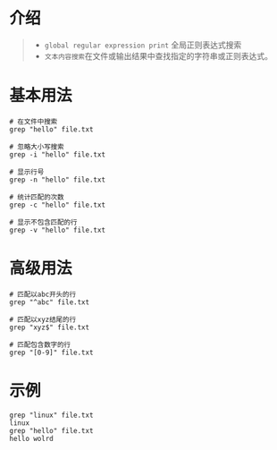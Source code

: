 # 介绍
>
> - `global regular expression print` 全局正则表达式搜索
> - `文本内容搜索`在文件或输出结果中查找指定的字符串或正则表达式。

# 基本用法

```shell
# 在文件中搜索
grep "hello" file.txt

# 忽略大小写搜索
grep -i "hello" file.txt

# 显示行号
grep -n "hello" file.txt

# 统计匹配的次数
grep -c "hello" file.txt

# 显示不包含匹配的行
grep -v "hello" file.txt
```

# 高级用法

````shell
# 匹配以abc开头的行
grep "^abc" file.txt

# 匹配以xyz结尾的行
grep "xyz$" file.txt

# 匹配包含数字的行
grep "[0-9]" file.txt

````

# 示例

````shell
grep "linux" file.txt 
linux 
grep "hello" file.txt 
hello wolrd 
````